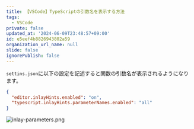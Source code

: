 ```yaml
---
title: 【VSCode】TypeScriptの引数名を表示する方法
tags:
  - VSCode
private: false
updated_at: '2024-06-09T23:48:57+09:00'
id: e5eef4b8826943802a59
organization_url_name: null
slide: false
ignorePublish: false
---
```

`settins.json`に以下の設定を記述すると関数の引数名が表示されるようになります。

```settings.json
{
  "editor.inlayHints.enabled": "on",
  "typescript.inlayHints.parameterNames.enabled": "all"
}

```

![inlay-parameters.png](https://qiita-image-store.s3.ap-northeast-1.amazonaws.com/0/2342443/b8a2d255-be1a-9d17-8985-e9f398d3246f.png)

